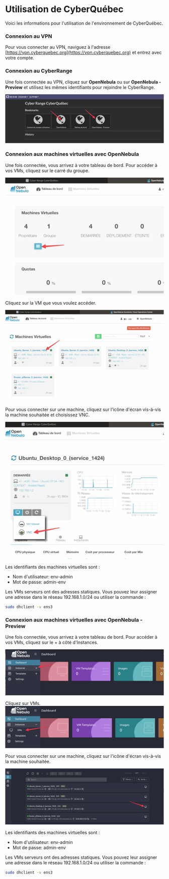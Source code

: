 # Utilisation de CyberQuébec

Voici les informations pour l'utilisation de l'environnement de CyberQuébec.

### Connexion au VPN
Pour vous connecter au VPN, naviguez à l'adresse [https://vpn.cyberquebec.org](https://vpn.cyberquebec.org) et entrez avec votre compte.

### Connexion au CyberRange
Une fois connectée au VPN, cliquez sur **OpenNebula** ou sur **OpenNebula - Preview** et utilisez les mêmes identifiants pour rejoindre le CyberRange.

![Connexion au VPN](img/ConnexionVPN.png)


### Connexion aux machines virtuelles avec OpenNebula  
Une fois connectée, vous arrivez à votre tableau de bord. Pour accéder à vos VMs, cliquez sur le carré du groupe.

![Accès aux VMs](img/groupeVMs.png)

Cliquez sur la VM que vous voulez accéder.  

![Accès à une VM](img/AccesVM.png)


Pour vous connecter sur une machine, cliquez sur l'icône d'écran vis-à-vis la machine souhaitée et choisissez VNC. 
 
![Connexion à une VM](img/ConnexionVM.png)


Les identifiants des machines virtuelles sont :  
- Nom d'utilisateur: env-admin  
- Mot de passe: admin-env

Les VMs serveurs ont des adresses statiques. Vous pouvez leur assigner une adresse dans le réseau 192.168.1.0/24 ou utiliser la commande :

```bash
sudo dhclient -v ens3
```

### Connexion aux machines virtuelles avec OpenNebula - Preview  
Une fois connectée, vous arrivez à votre tableau de bord. Pour accéder à vos VMs, cliquez sur le + à côté d'Instances.

![Ouvrir Instances](img/OuvrirInstances.png)

Cliquez sur VMs.  
![Ouvrir VMs](img/OuvrirVMs.png)

Pour vous connecter sur une machine, cliquez sur l'icône d'écran vis-à-vis la machine souhaitée. 
 
![Connexion à une VM](img/ConnexionVM2.png)


Les identifiants des machines virtuelles sont :  
- Nom d'utilisateur: env-admin  
- Mot de passe: admin-env

Les VMs serveurs ont des adresses statiques. Vous pouvez leur assigner une adresse dans le réseau 192.168.1.0/24 ou utiliser la commande :

```bash
sudo dhclient -v ens3
```

